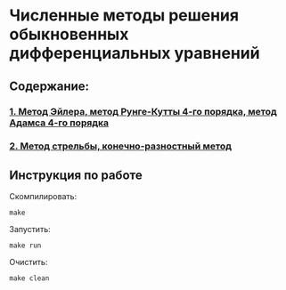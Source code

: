 # Численные методы решения обыкновенных дифференциальных уравнений

## Содержание:

### [1. Метод Эйлера, метод Рунге-Кутты 4-го порядка, метод Адамса 4-го порядка](/nm_lab4/nm_lab4_1)

### [2. Метод стрельбы, конечно-разностный метод](/nm_lab4/nm_lab4_2)

## Инструкция по работе

Скомпилировать:

```
make
```

Запустить:

```
make run
```

Очистить:

```
make clean
```
